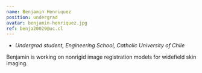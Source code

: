 ```yaml
---
name: Benjamin Henriquez
position: undergrad
avatar: benjamin-henriquez.jpg
ref: benja20029@uc.cl
---
```


- _Undergrad student, Engineering School, Catholic University of Chile_

Benjamin is working on nonrigid image registration models for widefield skin imaging.